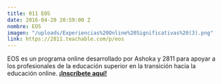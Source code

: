 ```yaml
---
title: 011 EOS
date: 2016-04-20 20:59:00 Z
nombre: EOS
imagen: "/uploads/Experiencias%20Online%20Significativas%20(3).png"
link: https://2811.teachable.com/p/eos
---
```


EOS es un programa online desarrollado por Ashoka y 2811 para apoyar a los profesionales de la educación superior en la transición hacia la educación online. [**¡Inscríbete aquí!**](https://2811.teachable.com/p/eos) 